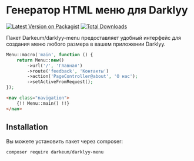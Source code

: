 # Генератор HTML меню для Darklyy

[![Latest Version on Packagist](https://img.shields.io/packagist/v/darkeum/darklyy-menu.svg?style=flat-square)](https://packagist.org/packages//darkeum/darklyy-menu)
[![Total Downloads](https://img.shields.io/packagist/dt/darkeum/darklyy-menu.svg?style=flat-square)](https://packagist.org/packages/darkeum/darklyy-menu)

Пакет Darkeum/darklyy-menu предоставляет удобный интерфейс для создания меню любого размера в вашем приложении Darklyy. 

```php
Menu::macro('main', function () {
    return Menu::new()
        ->url('/', 'Главная')
        ->route('feedback', 'Контакты')
        ->action('PageController@about', 'О нас');
        ->setActiveFromRequest();
});
```

```html
<nav class="navigation">
    {!! Menu::main() !!}
</nav>
```

## Installation
Вы можете установить пакет через composer:

``` bash
composer require darkeum/darklyy-menu
```

